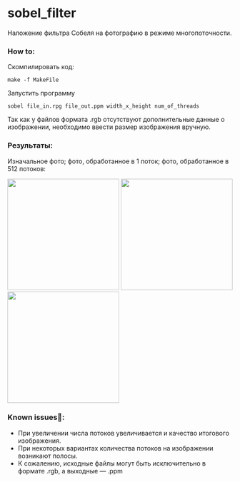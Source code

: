# sobel_filter
Наложение фильтра Собеля на фотографию в режиме многопоточности.

### How to:

Скомпилировать код:
```
make -f MakeFile
```

Запустить программу
```
sobel file_in.rpg file_out.ppm width_x_height num_of_threads
```
Так как у файлов формата .rgb отсутствуют дополнительные данные о изображении, необходимо ввести размер изображения вручную.

### Результаты:

Изначальное фото; фото, обработанное в 1 поток; фото, обработанное в 512 потоков:
<p float="left">
  <img src="https://github.com/Xentention/sobel_filter/assets/96055384/4f7257f5-8f0d-4eae-8cec-a3db95a39de7" width="250" />
  <img src="https://github.com/Xentention/sobel_filter/assets/96055384/1a7286d2-a545-42e0-9ac3-75117f2da43e" width="250" /> 
  <img src="https://github.com/Xentention/sobel_filter/assets/96055384/ac12b37b-1f51-4044-a602-bb2b1619b2a3" width="250" />
</p>


### Known issues🐞:
- При увеличении числа потоков увеличивается и качество итогового изображения.
- При некоторых вариантах количества потоков на изображении возникают полосы.
- К сожалению, исходные файлы могут быть исключительно в формате .rgb, а выходные — .ppm
